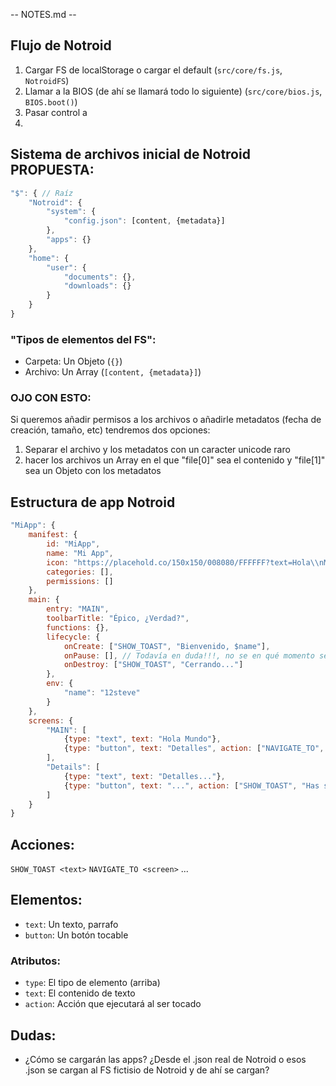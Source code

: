 -- NOTES.md --
## Flujo de Notroid
1. Cargar FS de localStorage o cargar el default (`src/core/fs.js`, `NotroidFS`)
2. Llamar a la BIOS (de ahí se llamará todo lo siguiente) (`src/core/bios.js`, `BIOS.boot()`)
3. Pasar control a
4. 

## Sistema de archivos inicial de Notroid PROPUESTA:
```js
"$": { // Raíz
    "Notroid": {
        "system": {
            "config.json": [content, {metadata}]
        },
        "apps": {}
    },
    "home": {
        "user": {
            "documents": {},
            "downloads": {}
        }
    }
}
```
### "Tipos de elementos del FS":
- Carpeta: Un Objeto (`{}`)
- Archivo: Un Array  (`[content, {metadata}]`)

### OJO CON ESTO:
Si queremos añadir permisos a los archivos o añadirle metadatos (fecha de creación, tamaño, etc) tendremos dos opciones:
1. Separar el archivo y los metadatos con un caracter unicode raro
2. hacer los archivos un Array en el que "file[0]" sea el contenido y "file[1]" sea un Objeto con los metadatos

## Estructura de app Notroid
```js
"MiApp": {
    manifest: {
        id: "MiApp",
        name: "Mi App",
        icon: "https://placehold.co/150x150/008080/FFFFFF?text=Hola\\nMundo",
        categories: [],
        permissions: []
    },
    main: {
        entry: "MAIN",
        toolbarTitle: "Épico, ¿Verdad?",
        functions: {},
        lifecycle: {
            onCreate: ["SHOW_TOAST", "Bienvenido, $name"],
            onPause: [], // Todavía en duda!!!, no se en qué momento se ejecutaría
            onDestroy: ["SHOW_TOAST", "Cerrando..."]
        },
        env: {
            "name": "12steve"
        }
    },
    screens: {
        "MAIN": [
            {type: "text", text: "Hola Mundo"},
            {type: "button", text: "Detalles", action: ["NAVIGATE_TO", "Details"]}
        ],
        "Details": [
            {type: "text", text: "Detalles..."},
            {type: "button", text: "...", action: ["SHOW_TOAST", "Has sido un gran explorador, pequeño bro 🗿🔥"]}
        ]
    }
}
```

## Acciones:
`SHOW_TOAST <text>`
`NAVIGATE_TO <screen>`
...

## Elementos:
- `text`: Un texto, parrafo
- `button`: Un botón tocable

### Atributos:
- `type`: El tipo de elemento (arriba)
- `text`: El contenido de texto
- `action`: Acción que ejecutará al ser tocado

## Dudas:
- ¿Cómo se cargarán las apps? ¿Desde el .json real de Notroid o esos .json se cargan al FS fictisio de Notroid y de ahí se cargan?
